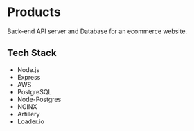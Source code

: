 # Products

Back-end API server and Database for an ecommerce website.

## Tech Stack
  * Node.js
  * Express
  * AWS
  * PostgreSQL
  * Node-Postgres
  * NGINX
  * Artillery
  * Loader.io
